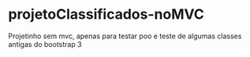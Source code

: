 # projetoClassificados-noMVC

Projetinho sem mvc, apenas para testar poo e teste de algumas classes antigas do bootstrap 3
